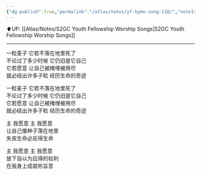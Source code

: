```yaml
---
{"dg-publish":true,"permalink":"/atlas/notes/yf-hymn-song-118/","noteIcon":""}
---
```


⬆️UP: [[Atlas/Notes/S2GC Youth Fellowship Worship Songs\|S2GC Youth Fellowship Worship Songs]]

---

一粒麦子 它若不落在地里死了  
不论过了多少时候 它仍旧是它自己  
它若愿意 让自己被掩埋被用尽  
就必结出许多子粒 经历生命的奇迹  
  
一粒麦子 它若不落在地里死了  
不论过了多少时候 它仍旧是它自己  
它若愿意 让自己被掩埋被用尽  
就必结出许多子粒 经历生命的奇迹  
  
主 我愿意 主 我愿意  
让自己像种子落在地里  
失丧生命必反得生命  
  
主 我愿意 主 我愿意  
放下自以为应得的权利  
在我身上成就祢旨意